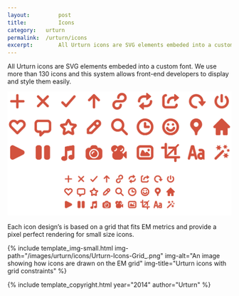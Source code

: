 ```yaml
---
layout: 		post
title: 			Icons
category: 	urturn
permalink: 	/urturn/icons
excerpt:		All Urturn icons are SVG elements embeded into a custom font. We use more than 130 icons and this system allows front-end developers to display and style them easily.
---
```


All Urturn icons are SVG elements embeded into a custom font. We use more than 130 icons and this system allows front-end developers to display and style them easily.

![A selection of most representative Urturn icons](/images/urturn/icons/Urturn-Icons1500_.png "Urturn icons selection")

Each icon design’s is based on a grid that fits EM metrics and provide a pixel perfect rendering for small size icons. 

{% include template_img-small.html img-path="/images/urturn/icons/Urturn-Icons-Grid_.png" img-alt="An image showing how icons are drawn on the EM grid" img-title="Urturn icons with grid constraints" %}

{% include template_copyright.html year="2014" author="Urturn" %}